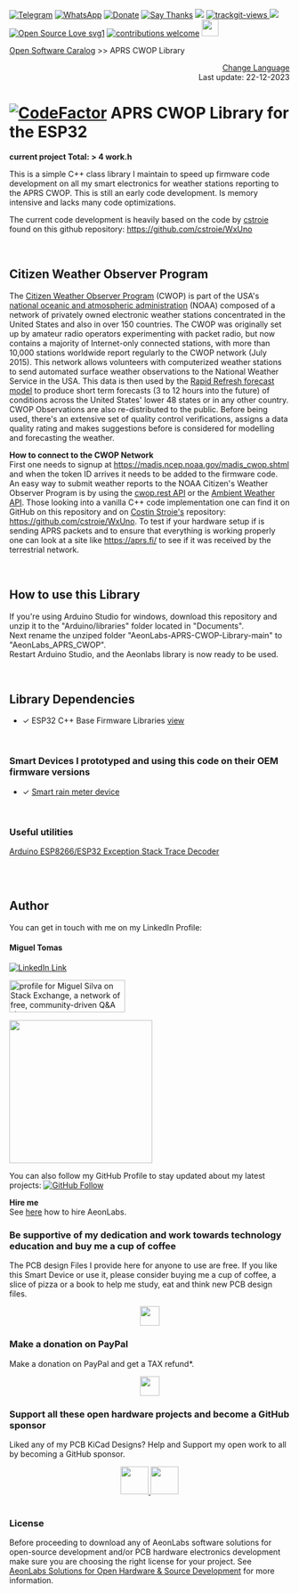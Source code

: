 [![Telegram](https://img.shields.io/badge/join-telegram-blue.svg?style=for-the-badge)](https://t.me/+W4rVVa0_VLEzYmI0)
 [![WhatsApp](https://img.shields.io/badge/join-whatsapp-green.svg?style=for-the-badge)](https://chat.whatsapp.com/FkNC7u83kuy2QRA5sqjBVg) 
 [![Donate](https://img.shields.io/badge/donate-$-brown.svg?style=for-the-badge)](http://paypal.me/mtpsilva)
 [![Say Thanks](https://img.shields.io/badge/Say%20Thanks-!-yellow.svg?style=for-the-badge)](https://saythanks.io/to/mtpsilva)
![](https://img.shields.io/github/last-commit/aeonSolutions/aeonlabs-ESP32-C-Base-Firmware-Libraries?style=for-the-badge)
<a href="https://trackgit.com">
<img src="https://us-central1-trackgit-analytics.cloudfunctions.net/token/ping/lgj908xjlweccmzynhbl" alt="trackgit-views" />
</a>
![](https://views.whatilearened.today/views/github/aeonSolutions/aeonlabs-ESP32-C-Base-Firmware-Libraries.svg)
[![Open Source Love svg1](https://badges.frapsoft.com/os/v1/open-source.svg?v=103)](#)
[![contributions welcome](https://img.shields.io/badge/contributions-welcome-brightgreen.svg?style=flat&label=Contributions&colorA=red&colorB=black	)](#)
[<img src="https://cdn.buymeacoffee.com/buttons/v2/default-yellow.png" data-canonical-src="https://cdn.buymeacoffee.com/buttons/v2/default-yellow.png" height="30" />](https://www.buymeacoffee.com/migueltomas)

[Open Software Caralog](https://github.com/aeonSolutions/aeonlabs-open-software-catalogue)  >>  APRS CWOP Library

<p align="right">
 <a href="https://github-com.translate.goog/aeonSolutions/aeonlabs-ESP32-C-Base-Firmware-Libraries?_x_tr_sl=en&_x_tr_tl=pt&_x_tr_hl=en&_x_tr_pto=wapp">Change Language</a> <br>
Last update: 22-12-2023
</p>

# [![CodeFactor](https://www.codefactor.io/repository/github/aeonsolutions/aeonlabs-aprs-cwop-library/badge)](https://www.codefactor.io/repository/github/aeonsolutions/aeonlabs-aprs-cwop-library) APRS CWOP Library for the ESP32
**current project Total: > 4 work.h**

This is a simple C++ class library I maintain to speed up firmware code development on all my smart electronics for weather stations reporting to the APRS CWOP.
This is still an early code development. Is memory intensive and lacks many code optimizations.

The current code development is heavily based on the code by [cstroie](https://github.com/cstroie) found on this github repository: https://github.com/cstroie/WxUno

<br>

## Citizen Weather Observer Program
The [Citizen Weather Observer Program](https://www.weather.gov/cle/CWOP) (CWOP) is part of the USA's [national oceanic and atmospheric administration](https://www.noaa.gov) (NOAA) composed of a network of privately owned electronic weather stations concentrated in the United States and also in over 150 countries. The CWOP was originally set up by amateur radio operators experimenting with packet radio, but now contains a majority of Internet-only connected stations, with more than 10,000 stations worldwide report regularly to the CWOP network (July 2015). This network allows volunteers with computerized weather stations to send automated surface weather observations to the National Weather Service in the USA. This data is then used by the [Rapid Refresh forecast model](https://rapidrefresh.noaa.gov) to produce short term forecasts (3 to 12 hours into the future) of conditions across the United States' lower 48 states or in any other country. CWOP Observations are also re-distributed to the public. Before being used, there's an extensive set of quality control verifications, assigns a data quality rating and makes suggestions before is considered for modelling and forecasting the weather.

**How to connect to the CWOP Network** <br>
First one needs to signup at https://madis.ncep.noaa.gov/madis_cwop.shtml and when the token ID arrives it  needs to be added to the firmware code. An easy way to submit weather reports to the NOAA Citizen's Weather Observer Program is by using the [cwop.rest API](http://cwop.rest/) or the [Ambient Weather API](https://ambientweather.docs.apiary.io/#reference/ambient-realtime-api). Those looking into a vanilla C++ code implementation one can find it on GitHub on this repository and on [Costin Stroie's](https://github.com/cstroie) repository: https://github.com/cstroie/WxUno. To test if your hardware setup if is sending APRS packets and to ensure that everything is working properly one can look at a site like https://aprs.fi/ to see if it was received by the terrestrial network.

<br>

## How to use this Library
If you're using Arduino Studio for windows, download this repository and unzip it to the "Arduino/libraries" folder located in "Documents". <br>
Next rename the unziped folder "AeonLabs-APRS-CWOP-Library-main" to "AeonLabs_APRS_CWOP". <br>
Restart Arduino Studio, and the Aeonlabs library is now ready to be used. 


<br>

## Library Dependencies
- ✓ ESP32 C++ Base Firmware Libraries [view](https://github.com/aeonSolutions/aeonlabs-ESP32-C-Base-Firmware-Libraries#readme)

<br>

### Smart Devices I prototyped and using this code on their OEM firmware versions

- ✓ [Smart rain meter device](https://github.com/aeonSolutions/aeonlabs-HomeAutomation-Outdoors-Wireless-Battery-powered-Rainmeter)

<br>

### Useful utilities

[Arduino ESP8266/ESP32 Exception Stack Trace Decoder](https://github.com/me-no-dev/EspExceptionDecoder)

<br />
<br />

## Author

You can get in touch with me on my LinkedIn Profile:

#### Miguel Tomas

[![LinkedIn Link](https://img.shields.io/badge/Connect-Miguel--Tomas-blue.svg?logo=linkedin&longCache=true&style=social&label=Connect)](https://www.linkedin.com/in/migueltomas/)

<a href="https://stackexchange.com/users/18907312/miguel-silva"><img src="https://stackexchange.com/users/flair/18907312.png" width="208" height="58" alt="profile for Miguel Silva on Stack Exchange, a network of free, community-driven Q&amp;A sites" title="profile for Miguel Silva on Stack Exchange, a network of free, community-driven Q&amp;A sites" /></a>

<a href="https://app.userfeel.com/t/2f6cb1e0" target="_blank"><img src="https://app.userfeel.com/tester/737648/image?.png" width="257" class="no-b-lazy"></a>

You can also follow my GitHub Profile to stay updated about my latest projects: [![GitHub Follow](https://img.shields.io/badge/Connect-Miguel--Tomas-blue.svg?logo=Github&longCache=true&style=social&label=Follow)](https://github.com/aeonSolutions)

**Hire me** <br>
See [here](https://github.com/aeonSolutions/PCB-Prototyping-Catalogue/wiki/How-to-Hire-AeonLabs) how to hire AeonLabs.

### Be supportive of my dedication and work towards technology education and buy me a cup of coffee
The PCB design Files I provide here for anyone to use are free. If you like this Smart Device or use it, please consider buying me a cup of coffee, a slice of pizza or a book to help me study, eat and think new PCB design files.

<p align="center">
    <a href="https://www.buymeacoffee.com/migueltomas">
        <img height="35" src="https://cdn.buymeacoffee.com/buttons/v2/default-yellow.png">
    </a>
</p>


### Make a donation on PayPal
Make a donation on PayPal and get a TAX refund*.

<p align="center">
    <a href="http://paypal.me/mtpsilva">
        <img height="35" src="https://github.com/aeonSolutions/PCB-Prototyping-Catalogue/blob/main/media/paypal_small.png">
    </a>
</p>

### Support all these open hardware projects and become a GitHub sponsor  
Liked any of my PCB KiCad Designs? Help and Support my open work to all by becoming a GitHub sponsor.

<p align="center">
    <a href="https://github.com/aeonSolutions/PCB-Prototyping-Catalogue/blob/main/become_a_sponsor/aeonlabs-github-sponsorship-agreement.docx">
        <img height="50" src="https://github.com/aeonSolutions/PCB-Prototyping-Catalogue/blob/main/media/want_to_become_a_sponsor.png">
    </a>
    <a href="https://github.com/sponsors/aeonSolutions">
        <img height="50" src="https://github.com/aeonSolutions/PCB-Prototyping-Catalogue/blob/main/media/become_a_github_sponsor.png">
    </a>
</p>

# 

### License

Before proceeding to download any of AeonLabs software solutions for open-source development and/or PCB hardware electronics development make sure you are choosing the right license for your project. See [AeonLabs Solutions for Open Hardware & Source Development](https://github.com/aeonSolutions/PCB-Prototyping-Catalogue/wiki/AeonLabs-Solutions-for-Open-Hardware-&-Source-Development) for more information. 

